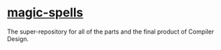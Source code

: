 # [magic-spells](https://github.com/Billy-Budd/magic-spells/)
The super-repository for all of the parts and the final product of Compiler Design.

